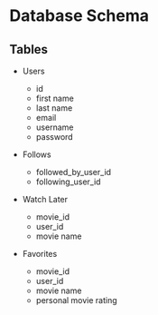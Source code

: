 # Database Schema

## Tables
- Users
    - id
    - first name
    - last name
    - email
    - username
    - password

- Follows
    - followed_by_user_id
    - following_user_id

- Watch Later
    - movie_id
    - user_id
    - movie name

- Favorites
    - movie_id
    - user_id
    - movie name
    - personal movie rating
